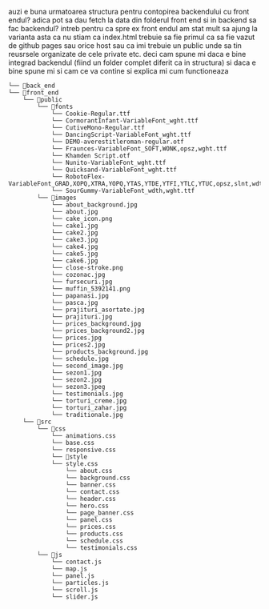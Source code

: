 auzi e buna urmatoarea structura pentru contopirea backendului cu front endul? adica pot sa dau fetch la data din folderul front end si in backend sa fac backendul? intreb pentru ca spre ex front endul am stat mult sa ajung la varianta asta ca nu stiam ca index.html trebuie sa fie primul ca sa fie vazut de github pages sau orice host sau ca imi trebuie un public unde sa tin reusrsele organizate de cele private etc. deci cam spune mi daca e bine integrad backendul (fiind un folder complet diferit ca in structura) si daca e bine spune mi si cam ce va contine si explica mi cum functioneaza

```
└── 📁back_end
└── 📁front_end
    └── 📁public
        └── 📁fonts
            └── Cookie-Regular.ttf
            └── CormorantInfant-VariableFont_wght.ttf
            └── CutiveMono-Regular.ttf
            └── DancingScript-VariableFont_wght.ttf
            └── DEMO-averestitleroman-regular.otf
            └── Fraunces-VariableFont_SOFT,WONK,opsz,wght.ttf
            └── Khamden Script.otf
            └── Nunito-VariableFont_wght.ttf
            └── Quicksand-VariableFont_wght.ttf
            └── RobotoFlex-VariableFont_GRAD,XOPQ,XTRA,YOPQ,YTAS,YTDE,YTFI,YTLC,YTUC,opsz,slnt,wdth,wght.ttf
            └── SourGummy-VariableFont_wdth,wght.ttf
        └── 📁images
            └── about_background.jpg
            └── about.jpg
            └── cake_icon.png
            └── cake1.jpg
            └── cake2.jpg
            └── cake3.jpg
            └── cake4.jpg
            └── cake5.jpg
            └── cake6.jpg
            └── close-stroke.png
            └── cozonac.jpg
            └── fursecuri.jpg
            └── muffin_5392141.png
            └── papanasi.jpg
            └── pasca.jpg
            └── prajituri_asortate.jpg
            └── prajituri.jpg
            └── prices_background.jpg
            └── prices_background2.jpg
            └── prices.jpg
            └── prices2.jpg
            └── products_background.jpg
            └── schedule.jpg
            └── second_image.jpg
            └── sezon1.jpg
            └── sezon2.jpg
            └── sezon3.jpeg
            └── testimonials.jpg
            └── torturi_creme.jpg
            └── torturi_zahar.jpg
            └── traditionale.jpg
    └── 📁src
        └── 📁css
            └── animations.css
            └── base.css
            └── responsive.css
            └── 📁style
            └── style.css
                └── about.css
                └── background.css
                └── banner.css
                └── contact.css
                └── header.css
                └── hero.css
                └── page_banner.css
                └── panel.css
                └── prices.css
                └── products.css
                └── schedule.css
                └── testimonials.css
        └── 📁js
            └── contact.js
            └── map.js
            └── panel.js
            └── particles.js
            └── scroll.js
            └── slider.js
```
